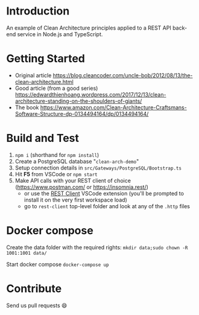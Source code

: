 # Introduction

An example of Clean Architecture principles applied to a REST API back-end service in Node.js and TypeScript.


# Getting Started

- Original article https://blog.cleancoder.com/uncle-bob/2012/08/13/the-clean-architecture.html
- Good article (from a good series) https://edwardthienhoang.wordpress.com/2017/12/13/clean-architecture-standing-on-the-shoulders-of-giants/
- The book https://www.amazon.com/Clean-Architecture-Craftsmans-Software-Structure-dp-0134494164/dp/0134494164/


# Build and Test

1. `npm i` (shorthand for `npm install`)
2. Create a PostgreSQL database "`clean-arch-demo`"
3. Setup connection details in `src/Gateways/PostgreSQL/Bootstrap.ts`
4. Hit **F5** from VSCode or `npm start`
5. Make API calls with your REST client of choice (https://www.postman.com/ or https://insomnia.rest/)
   -  or use the [REST Client](https://marketplace.visualstudio.com/items?itemName=humao.rest-client) VSCode extension (you'll be prompted to install it on the very first workspace load)
   -  go to `rest-client` top-level folder and look at any of the  `.http` files


# Docker compose

Create the data folder with the required rights:
`mkdir data;sudo chown -R 1001:1001 data/`

Start docker compose
`docker-compose up`

# Contribute

Send us pull requests 😄
